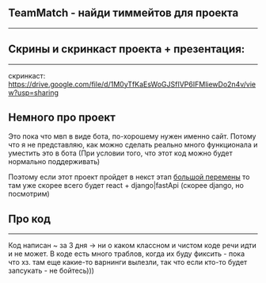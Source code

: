 TeamMatch - найди тиммейтов для проекта
--- 
___

## Скрины и скринкаст проекта + презентация:

---
скринкаст:
https://drive.google.com/file/d/1M0yTfKaEsWoGJSfIVP6IFMliewDo2n4v/view?usp=sharing

## Немного про проект

Это пока что мвп в виде бота, по-хорошему нужен именно сайт. 
Потому что я не представляю, как можно сделать реально много функционала и уместить это в бота
(При условии того, что этот код можно будет нормально поддерживать)

Поэтому если этот проект пройдет в некст этап [большой перемены](https://xn--80aabraa2blkdnn4h9b6b.xn--80asehdb/)
то там уже скорее всего будет react + django|fastApi (скорее django, но посмотрим)

## Про код

---
Код написан ~ за 3 дня -> ни о каком классном и чистом коде речи идти и не
может.
В коде есть много траблов, когда их буду фиксить - пока что хз.
там еще какие-то варнинги вылезли, так что если кто-то будет запсукать - не бойтесь)))
